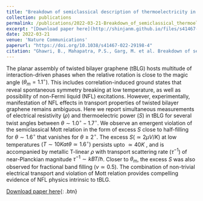 ```yaml
---
title: "Breakdown of semiclassical description of thermoelectricity in near-magic angle twisted bilayer graphene"
collection: publications
permalink: /publications/2022-03-21-Breakdown_of_semiclassical_thermoelectricity
excerpt: "[Download paper here](http://shinjanm.github.io/files/s41467-022-29198-4.pdf){: .btn}  "
date: 2022-03-21
venue: 'Nature Communications'
paperurl: "https://doi.org/10.1038/s41467-022-29198-4"
citation: "Ghawri, B., Mahapatra, P.S., Garg, M. et al. Breakdown of semiclassical description of thermoelectricity in near-magic angle twisted bilayer graphene. Nat Commun 13, 1522 (2022)"
---
```



The planar assembly of twisted bilayer graphene (tBLG) hosts multitude of interaction-driven phases when the relative rotation is close to the magic angle $(\theta_m = 1.1^{\circ})$. This includes correlation-induced ground states that reveal spontaneous symmetry breaking at low temperature, as well as possibility of non-Fermi liquid (NFL) excitations. 
However, experimentally, manifestation of NFL effects in transport properties of twisted bilayer graphene remains ambiguous. 
Here we report simultaneous measurements of electrical resistivity $(\rho)$ and thermoelectric power $(S)$ in tBLG for several twist angles between $\theta \sim 1.0^{\circ} − 1.7^{\circ}$. 
We observe an emergent violation of the semiclassical Mott relation in the form of excess $S$ close to half-filling for $\theta \sim 1.6^{\circ}$ that vanishes for $\theta \geq 2^{\circ}$. The excess $S (\simeq 2 \mu V/K$) at low temperatures $(T \sim 10 K at \theta \simeq 1.6^{\circ})$ persists upto $\simeq 40 K$ , and is accompanied by metallic T-linear $\rho$ with transport scattering rate $(\tau^{−1})$ of near-Planckian magnitude $\tau^{-1} \sim kBT/\hbar$. 
Closer to $\theta_m$, the excess $S$ was also observed for fractional band filling $(\nu \simeq 0.5)$. The combination of non-trivial electrical transport and violation of Mott relation provides compelling evidence of NFL physics intrinsic to tBLG.


[Download paper here](http://shinjanm.github.io/files/s41467-022-29198-4.pdf){: .btn}
